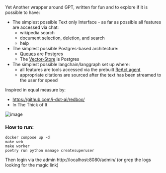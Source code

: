 Yet Another wrapper around GPT, written for fun and to explore if it is possible to have:

* The simplest possible Text only Interface - as far as possible all features are accessed via chat:
  * wikipedia search
  * document selection, deletion, and search
  * help
* The simplest possible Postgres-based architecture:
  * [Queues](https://github.com/django-q2/django-q2) are Postgres 
  * The [Vector-Store](https://github.com/pkavumba/django-vectordb) is Postgres
* The simplest possible langchain/langgraph set up where:
  * all features are tools accessed via the prebuilt [ReAct agent](*https://langchain-ai.github.io/langgraph/how-tos/create-react-agent/)
  * appropriate citations are sourced after the text has been streamed to the user for speed

Inspired in equal measure by:
* https://github.com/i-dot-ai/redbox/
* In The Thick of It

![image](https://github.com/user-attachments/assets/a95a56f9-3476-4e4d-a0a3-7ed7e3f502cc)

### How to run:

```commandline
docker compose up -d
make web
make worker
poetry run python manage createsuperuser
```

Then login via the admin http://localhost:8080/admin/ (or grep the logs looking for the magic link)
